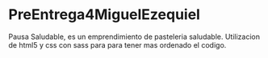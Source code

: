 # PreEntrega4MiguelEzequiel
Pausa Saludable, es un emprendimiento de pasteleria saludable.
Utilizacion de html5 y css con sass para para tener mas ordenado el codigo.
